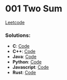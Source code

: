 # 001 Two Sum 

[Leetcode](https://leetcode.com/problems/two-sum/)

### Solutions:

- **C**:            [Code](./main.c)
- **C++**:          [Code](./main.cpp)
- **Java**:         [Code](./Main.java)
- **Python**:       [Code](./main.py)
- **Javascript**:   [Code](./main.js)
- **Rust**:         [Code](./main.rs)